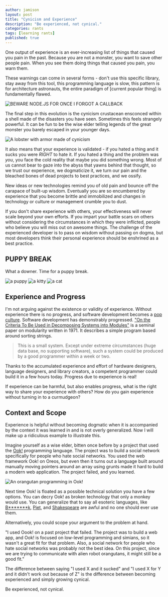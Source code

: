 ```yaml
---
author: jamison
layout: post
title: "Cynicism and Experience"
description: "Be experienced, not cynical."
categories: rants
tags: [learning rants]
published: true
---
```


One output of experience is an ever-increasing list of things that caused you
pain in the past. Because you are not a monster, you want to save other people
pain. When you see them doing things that caused you pain, you warn them.

These warnings can come in several forms - don't use this specific library, stay
away from this tool, this programming language is slow, this pattern is for
architecture astronauts, the entire paradigm of [current popular thing] is
fundamentally flawed.


![BEWARE NODE.JS FOR ONCE I FORGOT A CALLBACK][gasp]


The final step in this evolution is the cynicism crustacean ensconced within a
shell made of the disasters you have seen. Sometimes this feels strangely
powerful. It can be fun to be the wise elder telling legends of the great
monster you barely escaped in your younger days.

![A lobster with armor made of cynicism][lobster]


It also means that your experience is validated - if you hated a thing and it
sucks you were *RIGHT* to hate it. If you hated a thing and the problem was
*you*, you face the cold reality that maybe you did something wrong. Most of us
cannot bear to gaze into the abyss that yawns behind that thought, so we trust
our experience, we dogmaticize it, we turn our pain and the bleached bones of
dead projects to best practices, and we ossify.


New ideas or new technologies remind you of old pain and bounce off the
carapace of built-up wisdom. Eventually you are so encumbered by experience that
you become brittle and immobilized and changes in technology or culture or
management crumble you to dust.


If you don't share experience with others, your effectiveness will never scale
beyond your own efforts. If you impart your battle scars on others without
considering the circumstances in which they were inflicted, people who believe
you will miss out on awesome things. The challenge of the experienced developer
is to pass on wisdom without passing on dogma, but most developers think
their personal experience should be enshrined as a best practice.


## PUPPY BREAK
What a downer. Time for a puppy break.

![a puppy][puppy]
![a kitty][kitty]
![a cat][cat]

## Experience and Progress

I'm not arguing against the existence or validity of experience. Without
experience there is no progress, and software development becomes a [pop
culture](http://queue.acm.org/detail.cfm?id=1039523).  Software development has
demonstrably progressed.  ["On the Criteria To Be Used in Decomposing Systems
into
Modules"](https://www.cs.umd.edu/class/spring2003/cmsc838p/Design/criteria.pdf)
is a seminal paper on modularity written in 1971. It describes a simple program
based around sorting strings.

> This is a small system. Except under extreme circumstances
(huge data base, no supporting software), such a system could be produced by a
good programmer within a week or two.

Thanks to the accumulated experience and effort of hardware designers, language
designers, and library creators, a competent programmer could build it in a few
hours today. Progress due to experience is real!

If experience can be harmful, but also enables progress, what is the right
way to share your experience with others? How do you gain experience
without turning in to a curmudgeon?

## Context and Scope

Experience is helpful without becoming dogmatic when it is accompanied by the
context it was learned in and is not overly generalized. Now I will make up a
ridiculous example to illustrate this.


Imagine yourself as a wise elder, bitten once before by a project that used the
[Ook!](http://esolangs.org/wiki/Ook!) programming language. The project was to
build a social network specifically for people who hate social networks. You
used the web framework Ook! on Oreos, but even then it turns out a language
built around manually moving pointers around an array using grunts made it
hard to build a modern web application. The project failed, and you learned.

![An orangutan programming in Ook!][ook]


Next time Ook! is floated as a possible technical solution you have a few
options. You can decry Ook! as broken technology that only a monkey would use.
You can generalize that to say all esoteric languages, like
[B*******k](http://www.muppetlabs.com/~breadbox/bf/),
[Piet](http://www.dangermouse.net/esoteric/piet.html), and
[Shakespeare](http://en.wikipedia.org/wiki/Shakespeare_%28programming_language%29)
are awful and no one should ever use them.


Alternatively, you could scope your argument to the problem at hand.


"I used Oook! on a past project that failed. The project was to build a web
app, and Ook! is focused on low-level programming and simians, so it wasn't a
great fit for that problem. Also, a social network for people who hate social
networks was probably not the best idea. On this project, since we are trying
to communicate with alien robot orangutans, it might still be a good fit."

The difference between saying "I used X and it sucked" and "I used X for Y and
it didn't work out because of Z" is the difference between becoming experienced
and simply growing cynical.

Be experienced, not cynical.

[gasp]: /images/cynicism/gasp.png
[lobster]: /images/cynicism/lobster.png
[puppy]: /images/cynicism/puppy.jpg
[kitty]: /images/cynicism/kitty.jpg
[cat]: /images/cynicism/cat.jpg
[ook]: /images/cynicism/ook.png
